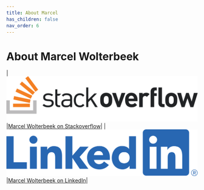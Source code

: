 ```yaml
---
title: About Marcel
has_children: false
nav_order: 6
---
```


# About Marcel Wolterbeek

|![Stackoverflow.png](/assets/images/so-logo.png)|[Marcel Wolterbeek on Stackoverflow](https://stackoverflow.com/users/536241/marcel-w)|
|![LinkedIn.png](/assets/images/LI-Logo.png)|[Marcel Wolterbeek on LinkedIn](https://www.linkedin.com/in/marcel-wolterbeek-8338802/)|

